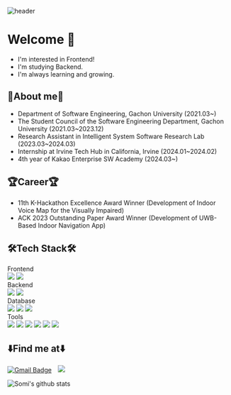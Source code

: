 ![header](https://capsule-render.vercel.app/api?type=waving&text=Nam%20Somi)
# Welcome 👋
* I'm interested in Frontend!
* I'm studying Backend.
* I'm always learning and growing.
## 🐰About me🐰
* Department of Software Engineering, Gachon University (2021.03~)
* The Student Council of the Software Engineering Department, Gachon University (2021.03~2023.12)
* Research Assistant in Intelligent System Software Research Lab (2023.03~2024.03)
* Internship at Irvine Tech Hub in California, Irvine (2024.01~2024.02)
* 4th year of Kakao Enterprise SW Academy (2024.03~)

## 🏆Career🏆
* 11th K-Hackathon Excellence Award Winner (Development of Indoor Voice Map for the Visually Impaired)
* ACK 2023 Outstanding Paper Award Winner (Development of UWB-Based Indoor Navigation App)

## 🛠️Tech Stack🛠️
Frontend  
<img src="https://img.shields.io/badge/React-61DAFB?style=flat-square&logo=React&logoColor=white"/></a>
<img src="https://img.shields.io/badge/JavaScript-F7DF1E?style=flat-square&logo=javascript&logoColor=white"/></a>  
Backend  
<img src="https://img.shields.io/badge/JAVA-007396?style=flat&logo=Java&logoColor=white"/>
<img src="https://img.shields.io/badge/SpringBoot-6DB33F?style=flat-square&logo=springboot&logoColor=white"/></a>  
Database  
<img src="https://img.shields.io/badge/Firebase-FFCA28?style=flat-square&logo=firebase&logoColor=white"/></a>
<img src="https://img.shields.io/badge/MySQL-4479A1?style=flat-square&logo=mysql&logoColor=white"/></a>
<img src="https://img.shields.io/badge/MongoDB-47A248?style=flat-square&logo=mongodb&logoColor=white"/></a>  
Tools  
<img src="https://img.shields.io/badge/VisualStudio-5C2D91?style=flat-square&logo=visualstudio&logoColor=white"/></a>
<img src="https://img.shields.io/badge/VisualStudioCode-007ACC?style=flat-square&logo=visualstudiocode&logoColor=white"/></a>
<img src="https://img.shields.io/badge/Eclipse-2C2255?style=flat-square&logo=eclipseide&logoColor=white"/></a>
<img src="https://img.shields.io/badge/IntelliJ-000000?style=flat-square&logo=intellijidea&logoColor=white"/></a>
<img src="https://img.shields.io/badge/Jupyter-F37626?style=flat-square&logo=jupyter&logoColor=white"/></a>
<img src="https://img.shields.io/badge/AndroidStudio-3DDC84?style=flat-square&logo=androidstudio&logoColor=white"/></a>  

## ⬇️Find me at⬇️
[![Gmail Badge](https://img.shields.io/badge/Gmail-d14836?style=flat-square&logo=Gmail&logoColor=white&link=mailto:somi4219@gmail.com)](mailto:somi4219@gmail.com)
<a href="https://instagram.com/ns0mmy">
    <img 
        src="http://img.shields.io/badge/-Instagram-black?style=flat&logo=Instagram&link=https://instagram.com/ns0mmy/"
        style="height : auto; margin-left : 10px; margin-right : 10px;"/>
</a>

![Somi's github stats](https://github-readme-stats-git-masterrstaa-rickstaa.vercel.app/api?username=somi4219&count_private=true&show_icons=true&theme=buefy)
